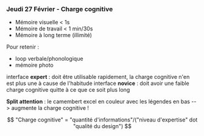 ### Jeudi 27 Février - Charge cognitive

- Mémoire visuelle < 1s
- Mémoire de travail < 1 min/30s
- Mémoire à long terme (illimité)

Pour retenir :
- loop verbale/phonologique
- mémoire photo

interface **expert** : doit être utilisable rapidement, la charge cognitive n'en est plus une à cause de l'habitude
interface **novice** : doit avoir une faible charge cognitive quitte à ce que ce soit plus long

**Split attention** : le camembert excel en couleur avec les légendes en bas --> augmente la charge cognitive !

$$ "Charge cognitive" = "quantité d'informations"/("niveau d'expertise" dot "qualité du design") $$
